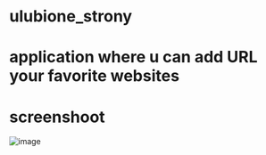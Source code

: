 # ulubione_strony

# application where u can add URL your favorite websites

# screenshoot

![image](https://github.com/sskk4/ulubione_strony/assets/101999142/75de776c-3579-4017-9643-4a9a51c37ba9)
